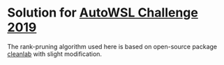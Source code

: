 # Solution for [AutoWSL Challenge 2019](https://autodl.lri.fr/competitions/64)

The rank-pruning algorithm used here is based on open-source package [cleanlab](https://github.com/cgnorthcutt/cleanlab/) with slight modification.